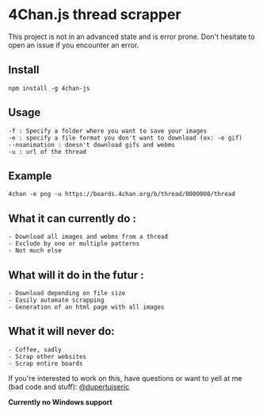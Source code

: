 # 4Chan.js thread scrapper

This project is not in an advanced state and is error prone. Don't hesitate to open an issue if you encounter an error.

## Install

    npm install -g 4chan-js

## Usage

    -f : Specify a folder where you want to save your images
    -e : specify a file format you don't want to download (ex: -e gif)
    --noanimation : doesn't download gifs and webms
    -u : url of the thread

## Example

    4chan -e png -u https://boards.4chan.org/b/thread/0000000/thread


## What it can currently do :
    - Download all images and webms from a thread
    - Exclude by one or multiple patterns
    - Not much else

## What will it do in the futur :
    - Download depending on file size
    - Easily automate scrapping
    - Generation of an html page with all images

## What it will never do:
    - Coffee, sadly
    - Scrap other websites
    - Scrap entire boards

If you're interested to work on this, have questions or want to yell at me (bad code and stuff): [@dupertuiseric](https://twitter.com/dupertuiseric)

__Currently no Windows support__
